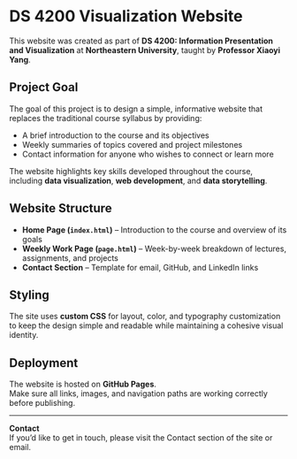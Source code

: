 # DS 4200 Visualization Website

This website was created as part of **DS 4200: Information Presentation and Visualization** at **Northeastern University**, taught by **Professor Xiaoyi Yang**.

##  Project Goal
The goal of this project is to design a simple, informative website that replaces the traditional course syllabus by providing:
- A brief introduction to the course and its objectives  
- Weekly summaries of topics covered and project milestones  
- Contact information for anyone who wishes to connect or learn more  

The website highlights key skills developed throughout the course, including **data visualization**, **web development**, and **data storytelling**.

##  Website Structure
- **Home Page (`index.html`)** – Introduction to the course and overview of its goals  
- **Weekly Work Page (`page.html`)** – Week-by-week breakdown of lectures, assignments, and projects  
- **Contact Section** – Template for email, GitHub, and LinkedIn links  

## Styling
The site uses **custom CSS** for layout, color, and typography customization to keep the design simple and readable while maintaining a cohesive visual identity.

##  Deployment
The website is hosted on **GitHub Pages**.  
Make sure all links, images, and navigation paths are working correctly before publishing.

---
**Contact**  
If you’d like to get in touch, please visit the Contact section of the site or email.
